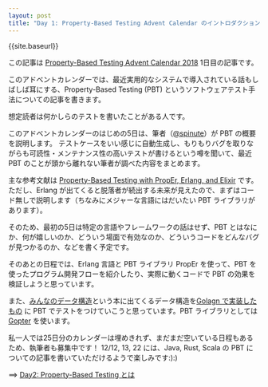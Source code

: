 ```yaml
---
layout: post
title: "Day 1: Property-Based Testing Advent Calendar のイントロダクション"
---
```


{{site.baseurl}}

この記事は [Property-Based Testing Advent Calendar 2018](https://qiita.com/advent-calendar/2018/property-based-testing) 1日目の記事です。

このアドベントカレンダーでは、最近実用的なシステムで導入されている話もしばしば耳にする、Property-Based Testing (PBT) というソフトウェアテスト手法についての記事を書きます。

想定読者は何かしらのテストを書いたことがある人です。

このアドベントカレンダーのはじめの5日は、筆者（[@spinute](https://twitter.com/spinute)）が PBT の概要を説明します。
テストケースをいい感じに自動生成し、もりもりバグを取りながらも可読性・メンテナンス性の高いテストが書けるという噂を聞いて、最近 PBT のことが頭から離れない筆者が調べた内容をまとめます。

主な参考文献は [Property-Based Testing with PropEr, Erlang, and Elixir](https://propertesting.com/) です。ただし、Erlang が出てくると脱落者が続出する未来が見えたので、まずはコード無しで説明します（ちなみにメジャーな言語にはだいたい PBT ライブラリがあります）。

そのため、最初の5日は特定の言語やフレームワークの話はせず、PBT とはなにか、何が嬉しいのか、どういう場面で有効なのか、どういうコードをどんなバグが見つかるのか、などを書く予定です。

そのあとの日程では、Erlang 言語と PBT ライブラリ PropEr を使って、PBT を使ったプログラム開発フローを紹介したり、実際に動くコードで PBT の効果を検証しようと思っています。

また、[みんなのデータ構造](https://www.lambdanote.com/collections/custom-collection/products/opendatastructures)という本に出てくるデータ構造を[Golagn で実装したもの](https://github.com/spinute/ods-go) に PBT でテストをつけていこうと思っています。PBT ライブラリとしては [Gopter](https://github.com/leanovate/gopter) を使います。

私一人では25日分のカレンダーは埋めきれず、まだまだ空いている日程もあるため、執筆者も募集中です！
12/12, 13, 22 には、Java, Rust, Scala の PBT についての記事を書いていただけるようで楽しみです:):)

==> [Day2: Property-Based Testing とは](http://spinute.org/2018/12/01/PBT-day2.html)
